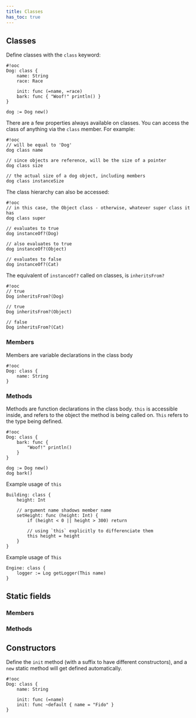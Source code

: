 ```yaml
---
title: Classes
has_toc: true
---
```


## Classes

Define classes with the `class` keyword:

	#!ooc
	Dog: class {
		name: String
		race: Race

		init: func (=name, =race)
		bark: func { "Woof!" println() }
	}

	dog := Dog new()

There are a few properties always available on classes. You can access the
class of anything via the `class` member. For example:

	#!ooc
	// will be equal to 'Dog'
	dog class name

	// since objects are reference, will be the size of a pointer
	dog class size

	// the actual size of a dog object, including members
	dog class instanceSize

The class hierarchy can also be accessed:

	#!ooc
	// in this case, the Object class - otherwise, whatever super class it has
	dog class super

	// evaluates to true
	dog instanceOf?(Dog)

	// also evaluates to true
	dog instanceOf?(Object)

	// evaluates to false
	dog instanceOf?(Cat)

The equivalent of `instanceOf?` called on classes, is `inheritsFrom?`

	#!ooc
	// true
	Dog inheritsFrom?(Dog)

	// true
	Dog inheritsFrom?(Object)

	// false
	Dog inheritsFrom?(Cat)

### Members

Members are variable declarations in the class body

	#!ooc
	Dog: class {
		name: String
	}

### Methods

Methods are function declarations in the class body. `this` is accessible
inside, and refers to the object the method is being called on. `This` refers
to the type being defined.

	#!ooc
	Dog: class {
		bark: func {
			"Woof!" println()
		}
	}

	dog := Dog new()
	dog bark()

Example usage of `this`

	Building: class {
		height: Int

		// argument name shadows member name
		setHeight: func (height: Int) {
			if (height < 0 || height > 300) return

			// using `this` explicitly to differenciate them
			this height = height
		}
	}

Example usage of `This`

	Engine: class {
		logger := Log getLogger(This name)
	}

## Static fields

### Members

### Methods

## Constructors

Define the `init` method (with a suffix to have different constructors), and
a `new` static method will get defined automatically.

	#!ooc
	Dog: class {
		name: String

		init: func (=name)
		init: func ~default { name = "Fido" }
	}
